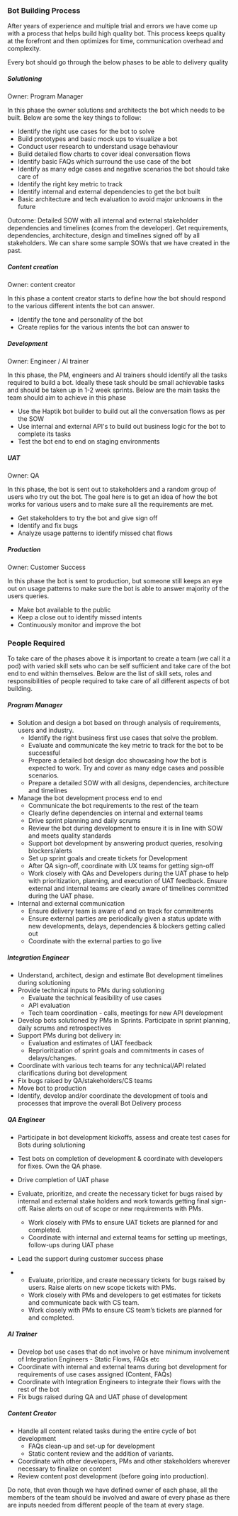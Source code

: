 ### Bot Building Process

After years of experience and multiple trial and errors we have come up with a process that helps build high quality bot. This process keeps quality at the forefront and then optimizes for time, communication overhead and complexity.

Every bot should go through the below phases to be able to delivery quality

##### Solutioning

Owner: Program Manager

In this phase the owner solutions and architects the bot which needs to be built. Below are some the key things to follow:

- Identify the right use cases for the bot to solve
- Build prototypes and basic mock ups to visualize a bot
- Conduct user research to understand usage behaviour
- Build detailed flow charts to cover ideal conversation flows
- Identify basic FAQs which surround the use case of the bot
- Identify as many edge cases and negative scenarios the bot should take care of
- Identify the right key metric to track 
- Identify internal and external dependencies to get the bot built
- Basic architecture and tech evaluation to avoid major unknowns in the future

Outcome: Detailed SOW with all internal and external stakeholder dependencies and timelines (comes from the developer). Get requirements, dependencies, architecture, design and timelines signed off by all stakeholders. 
We can share some sample SOWs that we have created in the past. 

##### Content creation

Owner: content creator

In this phase a content creator starts to define how the bot should respond to the various different intents the bot can answer.

- Identify the tone and personality of the bot
- Create replies for the various intents the bot can answer to

##### Development

Owner: Engineer / AI trainer

In this phase, the PM, engineers and AI trainers should identify all the tasks required to build a bot. Ideally these task should be small achievable tasks and should be taken up in 1-2 week sprints. Below are the main tasks the team should aim to achieve in this phase

- Use the Haptik bot builder to build out all the conversation flows as per the SOW
- Use internal and external API's to build out business logic for the bot to complete its tasks
- Test the bot end to end on staging environments


##### UAT

Owner: QA

In this phase, the bot is sent out to stakeholders and a random group of users who try out the bot. The goal here is to get an idea of how the bot works for various users and to make sure all the requirements are met.

- Get stakeholders to try the bot and give sign off
- Identify and fix bugs
- Analyze usage patterns to identify missed chat flows

##### Production

Owner: Customer Success

In this phase the bot is sent to production, but someone still keeps an eye out on usage patterns to make sure the bot is able to answer majority of the users queries.

- Make bot available to the public
- Keep a close out to identify missed intents
- Continuously monitor and improve the bot



### People Required

To take care of the phases above it is important to create a team (we call it a pod) with varied skill sets who can be self sufficient and take care of the bot end to end within themselves. Below are the list of skill sets, roles and responsibilities of people required to take care of all different aspects of bot building.

##### Program Manager

- Solution and design a bot based on through analysis of requirements, users and industry. 
  - Identify the right business first use cases that solve the problem. 
  - Evaluate and communicate the key metric to track for the bot to be successful
  - Prepare a detailed bot design doc showcasing how the bot is expected to work. Try and cover as many edge cases and possible scenarios.
  - Prepare a detailed SOW with all designs, dependencies, architecture and timelines
- Manage the bot development process end to end
  - Communicate the bot requirements to the rest of the team 
  - Clearly define dependencies on internal and external teams
  - Drive sprint planning and daily scrums
  - Review the bot during development to ensure it is in line with SOW and meets quality standards
  - Support bot development by answering product queries, resolving blockers/alerts
  - Set up sprint goals and create tickets for Development
  - After QA sign-off, coordinate with UX teams for getting sign-off
  - Work closely with QAs and Developers during the UAT phase to help with prioritization, planning, and execution of UAT feedback. Ensure external and internal teams are clearly aware of timelines committed during the UAT phase. 
- Internal and external communication 
  - Ensure delivery team is aware of and on track for commitments
  - Ensure external parties are periodically given a status update with new developments, delays, dependencies & blockers getting called out
  - Coordinate with the external parties to go live



##### Integration Engineer

- Understand, architect, design and estimate Bot development timelines during solutioning
- Provide technical inputs to PMs during solutioning
  - Evaluate the technical feasibility of use cases
  - API evaluation
  - Tech team coordination - calls, meetings for new API development
- Develop bots solutioned by PMs in Sprints. Participate in sprint planning, daily scrums and retrospectives
- Support PMs during bot delivery in:
  - Evaluation and estimates of UAT feedback
  - Reprioritization of sprint goals and commitments in cases of delays/changes.
- Coordinate with various tech teams for any technical/API related clarifications during bot development
- Fix bugs raised by QA/stakeholders/CS teams 
- Move bot to production
- Identify, develop and/or coordinate the development of tools and processes that improve the overall Bot Delivery process



##### QA Engineer

- Participate in bot development kickoffs, assess and create test cases for Bots during solutioning
- Test bots on completion of development & coordinate with developers for fixes. Own the QA phase.
- Drive completion of UAT phase

- Evaluate, prioritize, and create the necessary ticket for bugs raised by internal and external stake holders and work towards getting final sign-off. Raise alerts on out of scope or new requirements with PMs.
   - Work closely with PMs to ensure UAT tickets are planned for and completed.
   - Coordinate with internal and external teams for setting up meetings, follow-ups during UAT phase

- Lead the support during customer success phase

- - Evaluate, prioritize, and create necessary tickets for bugs raised by users. Raise alerts on new scope tickets with PMs.
  - Work closely with PMs and developers to get estimates for tickets and communicate back with CS team.
  - Work closely with PMs to ensure CS team’s tickets are planned for and completed.

##### AI Trainer

- Develop bot use cases that do not involve or have minimum involvement of Integration Engineers - Static Flows, FAQs etc
- Coordinate with internal and external teams during bot development for requirements of use cases assigned (Content, FAQs)
- Coordinate with Integration Engineers to integrate their flows with the rest of the bot
- Fix bugs raised during QA and UAT phase of development

##### Content Creator

- Handle all content related tasks during the entire cycle of bot development
  - FAQs clean-up and set-up for development
  - Static content review and the addition of variants.
- Coordinate with other developers, PMs and other stakeholders wherever necessary to finalize on content
- Review content post development (before going into production).

Do note, that even though we have defined owner of each phase, all the members of the team should be involved and aware of every phase as there are inputs needed from different people of the team at every stage.
